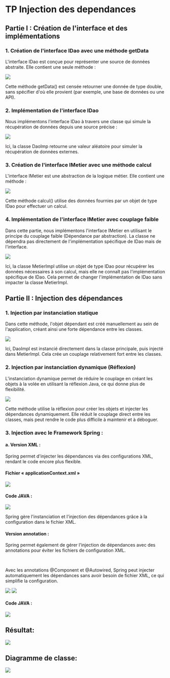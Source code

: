 <h1>TP Injection des dependances</h1>
<h2>Partie I : Création de l'interface et des implémentations</h2>
<h3>1. Création de l'interface IDao avec une méthode getData</h3>
<p>L'interface IDao est conçue pour représenter une source de données abstraite. Elle contient une seule
méthode :</p>
<img src="CAPTURES/Image1.png">
<p>Cette méthode getData() est censée retourner une donnée de type double, sans spécifier d'où elle
provient (par exemple, une base de données ou une API).</p>
<h3>2. Implémentation de l'interface IDao</h3>
<p>Nous implémentons l'interface IDao à travers une classe qui simule la récupération de données depuis
une source précise :</p>
<img src="CAPTURES/Image2.png">
<p>Ici, la classe DaoImp retourne une valeur aléatoire pour simuler la récupération de données externes.
</p>
<h3>3. Création de l'interface IMetier avec une méthode calcul
</h3>
<p>L'interface IMetier est une abstraction de la logique métier. Elle contient une méthode :</p>
<img src="CAPTURES/Image3.png">
<p>Cette méthode calcul() utilise des données fournies par un objet de type IDao pour effectuer un
calcul.</p>
<h3>4. Implémentation de l'interface IMetier avec couplage faible</h3>
<p>Dans cette partie, nous implémentons l'interface IMetier en utilisant le principe du couplage faible
(Dépendance par abstraction). La classe ne dépendra pas directement de l'implémentation spécifique de
IDao mais de l'interface.
</p>
<img src="CAPTURES/Image4.png">
<p>Ici, la classe MetierImpl utilise un objet de type IDao pour récupérer les données nécessaires à son
calcul, mais elle ne connaît pas l'implémentation spécifique de IDao. Cela permet de changer
l'implémentation de IDao sans impacter la classe MetierImpl.</p>
<h2>Partie II : Injection des dépendances</h2>
<h3>1. Injection par instanciation statique</h3>
<p>Dans cette méthode, l'objet dépendant est créé manuellement au sein de l'application, créant ainsi une forte dépendance entre les classes.
</p>
<img src="CAPTURES/Image5.png">
<p>Ici, DaoImpl est instancié directement dans la classe principale, puis injecté dans MetierImpl. Cela
crée un couplage relativement fort entre les classes.
</p>
<h3>2. Injection par instanciation dynamique (Réflexion)</h3>
<p>L’instanciation dynamique permet de réduire le couplage en créant les objets à la volée en utilisant la
réflexion Java, ce qui donne plus de flexibilité.</p>
<img src="CAPTURES/Image6.png">
<p>Cette méthode utilise la réflexion pour créer les objets et injecter les dépendances dynamiquement. Elle
réduit le couplage direct entre les classes, mais peut rendre le code plus difficile à maintenir et à
déboguer.</p>
<h3>3. Injection avec le Framework Spring :
</h3>
<h4>a. Version XML :</h4>
<p>Spring permet d'injecter les dépendances via des configurations XML, rendant le code encore
plus flexible.</p>
<h4>Fichier « applicationContext.xml »</h4>
<img src="CAPTURES/Image7.png">
<h4>Code JAVA :</h4>
<img src="CAPTURES/Image8.png">
<p>Spring gère l'instanciation et l'injection des dépendances grâce à la configuration dans le fichier
XML.</p>
<h4>Version annotation :</h4>
<p>Spring permet également de gérer l'injection de dépendances avec des annotations pour éviter
les fichiers de configuration XML.
</p>
<br>
<p>Avec les annotations @Component et @Autowired, Spring peut injecter automatiquement
les dépendances sans avoir besoin de fichier XML, ce qui simplifie la configuration.</p>
<img src="CAPTURES/Image9.png">
<img src="CAPTURES/Image10.png">
<h4>Code JAVA :</h4>
<img src="CAPTURES/Image11.png">
<h2>Résultat:</h2>
<img src="CAPTURES/Res1.png">
<h2>Diagramme de classe: </h2>
<img src="CAPTURES/Diagramme.png">
